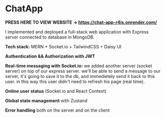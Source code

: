 # ChatApp
**PRESS HERE TO VIEW WEBSITE -> https://chat-app-r4is.onrender.com/**

I implemented and deployed a full-stack web application with Express server connected to database in MongoDB.

**Tech stack:** MERN + Socket.io + TailwindCSS + Daisy UI

**Authentication && Authorization with JWT**

**Real-time messaging with Socket.io:** 
we added another server (socket server) on top of our express server. 
we'll be able to send a message to our server, it's going to save it to the db, 
and immedietely send it back to this user. in this way this user didn't need to refresh his page (real time).

**Online user status** (Socket.io and React Context)

**Global state management** with Zustand

**Error handling** both on the server and on the client
